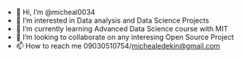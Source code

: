 - 👋 Hi, I’m @micheal0034
- 👀 I’m interested in Data analysis and Data Science Projects
- 🌱 I’m currently learning Advanced Data Science course with MIT
- 💞️ I’m looking to collaborate on any interesing Open Source Project
- 📫 How to reach me 09030510754/michealedekin@gmail.com

<!---
micheal0034/micheal0034 is a ✨ special ✨ repository because its `README.md` (this file) appears on your GitHub profile.
You can click the Preview link to take a look at your changes.
--->
